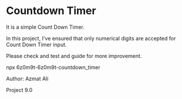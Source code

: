 # Countdown Timer
It is a simple Count Down Timer.

In this project, I've ensured that  only numerical digits are accepted for Count Down Timer input.

Please check and test and guide for more improvement.

npx 6z0m9t-6z0m9t-countdown_timer

Author: Azmat Ali

Project 9.0
